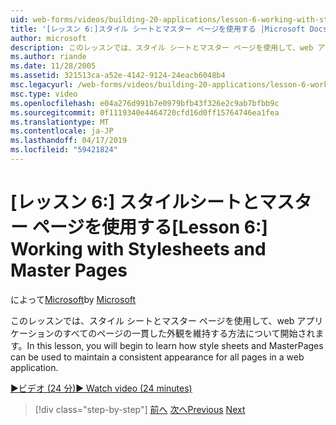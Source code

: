 ```yaml
---
uid: web-forms/videos/building-20-applications/lesson-6-working-with-stylesheets-and-master-pages
title: '[レッスン 6:]スタイル シートとマスター ページを使用する |Microsoft Docs'
author: microsoft
description: このレッスンでは、スタイル シートとマスター ページを使用して、web アプリケーションのすべてのページの一貫した外観を維持する方法について開始されます。
ms.author: riande
ms.date: 11/28/2005
ms.assetid: 321513ca-a52e-4142-9124-24eacb6048b4
msc.legacyurl: /web-forms/videos/building-20-applications/lesson-6-working-with-stylesheets-and-master-pages
msc.type: video
ms.openlocfilehash: e04a276d991b7e0979bfb43f326e2c9ab7bfbb9c
ms.sourcegitcommit: 0f1119340e4464720cfd16d0ff15764746ea1fea
ms.translationtype: MT
ms.contentlocale: ja-JP
ms.lasthandoff: 04/17/2019
ms.locfileid: "59421824"
---
```

# <a name="lesson-6-working-with-stylesheets-and-master-pages"></a><span data-ttu-id="cc041-103">[レッスン 6:] スタイルシートとマスター ページを使用する</span><span class="sxs-lookup"><span data-stu-id="cc041-103">[Lesson 6:] Working with Stylesheets and Master Pages</span></span>

<span data-ttu-id="cc041-104">によって[Microsoft](https://github.com/microsoft)</span><span class="sxs-lookup"><span data-stu-id="cc041-104">by [Microsoft](https://github.com/microsoft)</span></span>

<span data-ttu-id="cc041-105">このレッスンでは、スタイル シートとマスター ページを使用して、web アプリケーションのすべてのページの一貫した外観を維持する方法について開始されます。</span><span class="sxs-lookup"><span data-stu-id="cc041-105">In this lesson, you will begin to learn how style sheets and MasterPages can be used to maintain a consistent appearance for all pages in a web application.</span></span>

[<span data-ttu-id="cc041-106">&#9654;ビデオ (24 分)</span><span class="sxs-lookup"><span data-stu-id="cc041-106">&#9654; Watch video (24 minutes)</span></span>](https://channel9.msdn.com/Blogs/ASP-NET-Site-Videos/lesson-6-working-with-stylesheets-and-master-pages)

> [!div class="step-by-step"]
> <span data-ttu-id="cc041-107">[前へ](lesson-5-debugging-and-tracing-your-website.md)
> [次へ](lesson-7-databinding-to-user-interface-controls.md)</span><span class="sxs-lookup"><span data-stu-id="cc041-107">[Previous](lesson-5-debugging-and-tracing-your-website.md)
[Next](lesson-7-databinding-to-user-interface-controls.md)</span></span>
